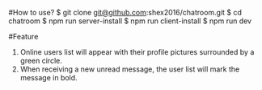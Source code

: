#How to use?
$ git clone git@github.com:shex2016/chatroom.git
$ cd chatroom
$ npm run server-install
$ npm run client-install
$ npm run dev

#Feature
1. Online users list will appear with their profile pictures surrounded by a green circle.
2. When receiving a new unread message, the user list will mark the message in bold.
